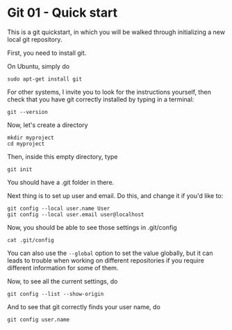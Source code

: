# Git 01 - Quick start #

This is a git quickstart, in which you will be walked through initializing a new local git repository.

First, you need to install git.

On Ubuntu, simply do

```
sudo apt-get install git
```

For other systems, I invite you to look for the instructions yourself, then check that you have git correctly installed by typing in a terminal:

```
git --version
```

Now, let's create a directory

```
mkdir myproject
cd myproject
```

Then, inside this empty directory, type

```
git init
```

You should have a .git folder in there.

Next thing is to set up user and email. Do this, and change it if you'd like to:

```
git config --local user.name User
git config --local user.email user@localhost
```

Now, you should be able to see those settings in .git/config

```
cat .git/config
```

You can also use the `--global` option to set the value globally, but it can leads to trouble when working on different repositories if you require different information for some of them.

Now, to see all the current settings, do
```
git config --list --show-origin
```

And to see that git correctly finds your user name, do
```
git config user.name
```
